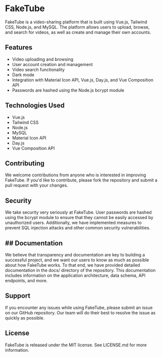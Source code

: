 
# FakeTube

FakeTube is a video-sharing platform that is built using Vue.js, Tailwind CSS, Node.js, and MySQL. The platform allows users to upload, browse, and search for videos, as well as create and manage their own accounts.

## Features
- Video uploading and browsing
- User account creation and management
- Video search functionality
- Dark mode
- Integration with Material Icon API, Vue.js, Day.js, and Vue Composition API
- Passwords are hashed using the Node.js bcrypt module

## Technologies Used

- Vue.js
- Tailwind CSS
- Node.js
- MySQL
- Material Icon API
- Day.js
- Vue Composition API

## Contributing
We welcome contributions from anyone who is interested in improving FakeTube. If you'd like to contribute, please fork the repository and submit a pull request with your changes.

## Security
We take security very seriously at FakeTube. User passwords are hashed using the bcrypt module to ensure that they cannot be easily accessed by unauthorized users. Additionally, we have implemented measures to prevent SQL injection attacks and other common security vulnerabilities.

## ## Documentation
We believe that transparency and documentation are key to building a successful project, and we want our users to know as much as possible about how FakeTube works. To that end, we have provided detailed documentation in the docs/ directory of the repository. This documentation includes information on the application architecture, data schema, API endpoints, and more.

## Support
If you encounter any issues while using FakeTube, please submit an issue on our GitHub repository. Our team will do their best to resolve the issue as quickly as possible.

## License
FakeTube is released under the MIT license. See LICENSE.md for more information.
